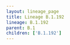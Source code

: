 ```yaml
---
layout: lineage_page
title: Lineage B.1.192
lineage: B.1.192
parent: B.1
children: ['B.1.192']
---
```

